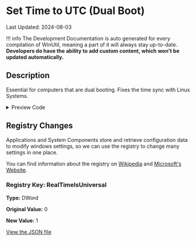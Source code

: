 ﻿# Set Time to UTC (Dual Boot)

Last Updated: 2024-08-03


!!! info
     The Development Documentation is auto generated for every compilation of WinUtil, meaning a part of it will always stay up-to-date. **Developers do have the ability to add custom content, which won't be updated automatically.**


## Description

Essential for computers that are dual booting. Fixes the time sync with Linux Systems.

<!-- BEGIN CUSTOM CONTENT -->

<!-- END CUSTOM CONTENT -->

<details>
<summary>Preview Code</summary>

```json
{
    "Content":  "Set Time to UTC (Dual Boot)",
    "Description":  "Essential for computers that are dual booting. Fixes the time sync with Linux Systems.",
    "link":  "https://christitustech.github.io/winutil/dev/tweaks/Shortcuts/Shortcut",
    "category":  "z__Advanced Tweaks - CAUTION",
    "panel":  "1",
    "Order":  "a027_",
    "registry":  [
                     {
                         "Path":  "HKLM:\\SYSTEM\\CurrentControlSet\\Control\\TimeZoneInformation",
                         "Name":  "RealTimeIsUniversal",
                         "Type":  "DWord",
                         "Value":  "1",
                         "OriginalValue":  "0"
                     }
                 ]
}
```
</details>

## Registry Changes
Applications and System Components store and retrieve configuration data to modify windows settings, so we can use the registry to change many settings in one place.

You can find information about the registry on [Wikipedia](https://www.wikiwand.com/en/Windows_Registry) and [Microsoft's Website](https://learn.microsoft.com/en-us/windows/win32/sysinfo/registry).
### Registry Key: RealTimeIsUniversal
**Type:** DWord

**Original Value:** 0

**New Value:** 1


<!-- BEGIN SECOND CUSTOM CONTENT -->

<!-- END SECOND CUSTOM CONTENT -->

[View the JSON file](https://github.com/ChrisTitusTech/winutil/tree/main/config/tweaks.json)


